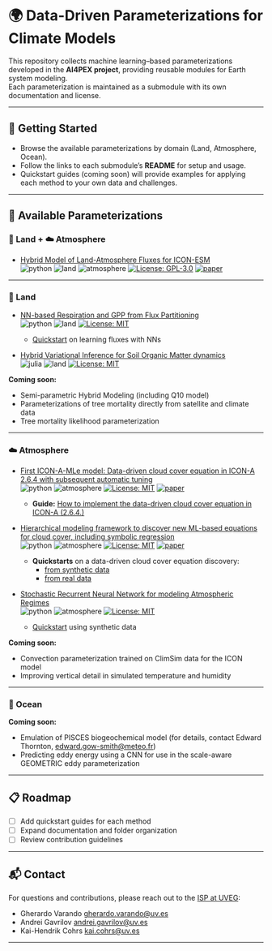 # 🌍 Data-Driven Parameterizations for Climate Models

This repository collects machine learning–based parameterizations developed in the **AI4PEX project**, providing reusable modules for Earth system modeling.  
Each parameterization is maintained as a submodule with its own documentation and license.  

---

## 🚀 Getting Started

- Browse the available parameterizations by domain (Land, Atmosphere, Ocean).  
- Follow the links to each submodule’s **README** for setup and usage.  
- Quickstart guides (coming soon) will provide examples for applying each method to your own data and challenges.  

---

## 📂 Available Parameterizations

### 🌲 Land + ☁️ Atmosphere
- [Hybrid Model of Land-Atmosphere Fluxes for ICON-ESM](https://github.com/relghawi/Hybrid_JSBACH_Example)  
  ![python](https://img.shields.io/badge/python-yellow) ![land](https://img.shields.io/badge/land-darkgreen) ![atmosphere](https://img.shields.io/badge/atmosphere-lightblue) [![License: GPL-3.0](https://img.shields.io/badge/License-GPL-yellow.svg)](https://opensource.org/licenses/GPL-3-0) [![paper](https://img.shields.io/badge/paper-gray)](https://doi.org/10.22541/essoar.174439495.50028878/v1) 

---

### 🌲 Land

- [NN-based Respiration and GPP from Flux Partitioning](https://github.com/KaiHCohrs/nn-flux-part)  
  ![python](https://img.shields.io/badge/python-yellow) ![land](https://img.shields.io/badge/land-darkgreen) [![License: MIT](https://img.shields.io/badge/License-MIT-yellow.svg)](https://opensource.org/licenses/MIT)
  - [Quickstart](https://github.com/KaiHCohrs/nn-flux-part/blob/main/notebooks/baseline.ipynb) on learning fluxes with NNs
  
  
- [Hybrid Variational Inference for Soil Organic Matter dynamics](https://github.com/EarthyScience/HybridVariationalInference.jl)  
  ![julia](https://img.shields.io/badge/julia-purple) ![land](https://img.shields.io/badge/land-darkgreen) [![License: MIT](https://img.shields.io/badge/License-MIT-yellow.svg)](https://opensource.org/licenses/MIT)  

**Coming soon:**  
- Semi-parametric Hybrid Modeling (including Q10 model)
- Parameterizations of tree mortality directly from satellite and climate data  
- Tree mortality likelihood parameterization  

---

### ☁️ Atmosphere
- [First ICON-A-MLe model: Data-driven cloud cover equation in ICON-A 2.6.4 with subsequent automatic tuning](https://github.com/EyringMLClimateGroup/grundner25_iconaml_automatic_tuning)  
  ![python](https://img.shields.io/badge/python-yellow) ![atmosphere](https://img.shields.io/badge/atmosphere-lightblue) [![License: MIT](https://img.shields.io/badge/License-Apache-yellow.svg)](https://opensource.org/licenses/Apache-2-0) [![paper](https://img.shields.io/badge/paper-gray)](https://doi.org/10.48550/arXiv.2505.04358) 

  - **Guide:** [How to implement the data-driven cloud cover equation in ICON-A (2.6.4.)](https://github.com/AI4PEX/data-driven-parametrizations/blob/main/How_to_bridge_to_ICON.md) 

- [Hierarchical modeling framework to discover new ML-based equations for cloud cover, including symbolic regression](https://github.com/EyringMLClimateGroup/grundner23james_EquationDiscovery_CloudCover)  
  ![python](https://img.shields.io/badge/python-yellow) ![atmosphere](https://img.shields.io/badge/atmosphere-lightblue) [![License: MIT](https://img.shields.io/badge/License-Apache-yellow.svg)](https://opensource.org/licenses/Apache-2-0) [![paper](https://img.shields.io/badge/paper-gray)](https://doi.org/10.1029/2023MS003763) 

  - **Quickstarts** on a data-driven cloud cover equation discovery:
    - [from synthetic data](https://github.com/EyringMLClimateGroup/grundner23james_EquationDiscovery_CloudCover/blob/main/quickstart_synth_data.ipynb) 
    - [from real data](https://github.com/EyringMLClimateGroup/grundner23james_EquationDiscovery_CloudCover/blob/main/quickstart_real_data.ipynb) 

- [Stochastic Recurrent Neural Network for modeling Atmospheric Regimes](https://github.com/andrei-ml/stochastic-rnn)  
  ![python](https://img.shields.io/badge/python-yellow) ![atmosphere](https://img.shields.io/badge/atmosphere-lightblue) [![License: MIT](https://img.shields.io/badge/License-MIT-yellow.svg)](https://opensource.org/licenses/MIT)  
    - [Quickstart](https://github.com/andrei-ml/stochastic-rnn/blob/main/quickstart_with_synthetic_example/quickstart.ipynb) using synthetic data
  

**Coming soon:**  
- Convection parameterization trained on ClimSim data for the ICON model  
- Improving vertical detail in simulated temperature and humidity  

---

### 🌊 Ocean
**Coming soon:**  
- Emulation of PISCES biogeochemical model (for details, contact Edward Thornton, <edward.gow-smith@meteo.fr>) 
- Predicting eddy energy using a CNN for use in the scale-aware GEOMETRIC eddy parameterization  

---

## 📋 Roadmap

- [ ] Add quickstart guides for each method  
- [ ] Expand documentation and folder organization  
- [ ] Review contribution guidelines   

---

## 📬 Contact

For questions and contributions, please reach out to the [ISP at UVEG](https://isp.uv.es/):  
- Gherardo Varando <gherardo.varando@uv.es>  
- Andrei Gavrilov <andrei.gavrilov@uv.es>  
- Kai-Hendrik Cohrs <kai.cohrs@uv.es>  

---
